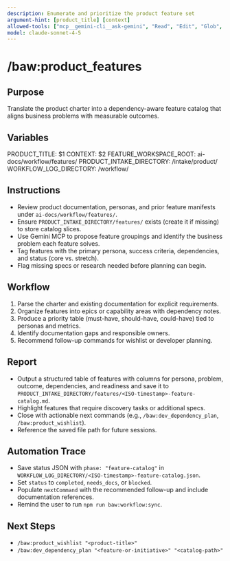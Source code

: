 ```yaml
---
description: Enumerate and prioritize the product feature set
argument-hint: [product_title] [context]
allowed-tools: ["mcp__gemini-cli__ask-gemini", "Read", "Edit", "Glob", "Grep", "MultiEdit", "Bash"]
model: claude-sonnet-4-5
---
```


# /baw:product_features

## Purpose
Translate the product charter into a dependency-aware feature catalog that aligns business problems with measurable outcomes.

## Variables
PRODUCT_TITLE: $1
CONTEXT: $2
FEATURE_WORKSPACE_ROOT: ai-docs/workflow/features/
PRODUCT_INTAKE_DIRECTORY: <feature-workspace>/intake/product/
WORKFLOW_LOG_DIRECTORY: <feature-workspace>/workflow/

## Instructions
- Review product documentation, personas, and prior feature manifests under `ai-docs/workflow/features/`.
- Ensure `PRODUCT_INTAKE_DIRECTORY/features/` exists (create it if missing) to store catalog slices.
- Use Gemini MCP to propose feature groupings and identify the business problem each feature solves.
- Tag features with the primary persona, success criteria, dependencies, and status (core vs. stretch).
- Flag missing specs or research needed before planning can begin.

## Workflow
1. Parse the charter and existing documentation for explicit requirements.
2. Organize features into epics or capability areas with dependency notes.
3. Produce a priority table (must-have, should-have, could-have) tied to personas and metrics.
4. Identify documentation gaps and responsible owners.
5. Recommend follow-up commands for wishlist or developer planning.

## Report
- Output a structured table of features with columns for persona, problem, outcome, dependencies, and readiness and save it to
  `PRODUCT_INTAKE_DIRECTORY/features/<ISO-timestamp>-feature-catalog.md`.
- Highlight features that require discovery tasks or additional specs.
- Close with actionable next commands (e.g., `/baw:dev_dependency_plan`, `/baw:product_wishlist`).
- Reference the saved file path for future sessions.

## Automation Trace
- Save status JSON with `phase: "feature-catalog"` in `WORKFLOW_LOG_DIRECTORY/<ISO-timestamp>-feature-catalog.json`.
- Set `status` to `completed`, `needs_docs`, or `blocked`.
- Populate `nextCommand` with the recommended follow-up and include documentation references.
- Remind the user to run `npm run baw:workflow:sync`.

## Next Steps
- `/baw:product_wishlist "<product-title>"`
- `/baw:dev_dependency_plan "<feature-or-initiative>" "<catalog-path>"`
